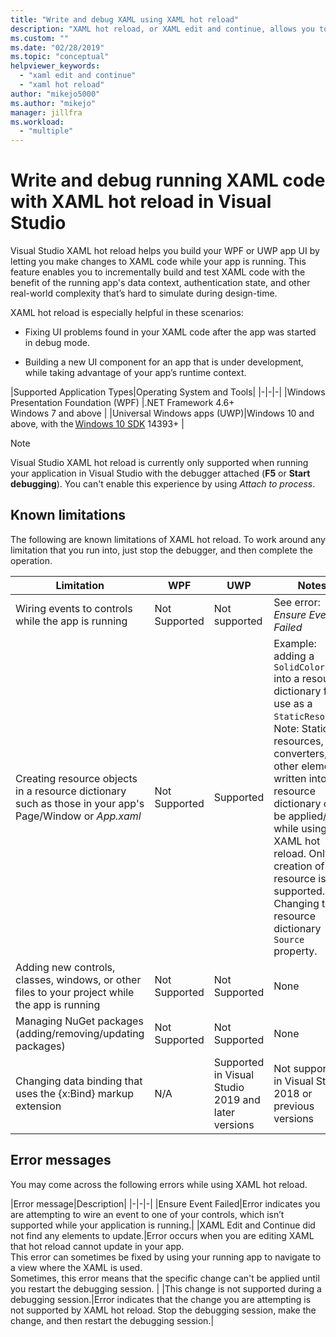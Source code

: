 ```yaml
---
title: "Write and debug XAML using XAML hot reload"
description: "XAML hot reload, or XAML edit and continue, allows you to make changes to your XAML code while running apps"
ms.custom: ""
ms.date: "02/28/2019"
ms.topic: "conceptual"
helpviewer_keywords:
  - "xaml edit and continue"
  - "xaml hot reload"
author: "mikejo5000"
ms.author: "mikejo"
manager: jillfra
ms.workload: 
  - "multiple"
---
```

# Write and debug running XAML code with XAML hot reload in Visual Studio

Visual Studio XAML hot reload helps you build your WPF or UWP app UI by letting you make changes to XAML code while your app is running. This feature enables you to incrementally build and test XAML code with the benefit of the running app's data context, authentication state, and other real-world complexity that’s hard to simulate during design-time.

XAML hot reload is especially helpful in these scenarios:

* Fixing UI problems found in your XAML code after the app was started in debug mode.

* Building a new UI component for an app that is under development, while taking advantage of your app’s runtime context.

|Supported Application Types|Operating System and Tools|
|-|-|-|
|Windows Presentation Foundation (WPF) |.NET Framework 4.6+</br>Windows 7 and above |
|Universal Windows apps (UWP)|Windows 10 and above, with the [Windows 10 SDK](https://developer.microsoft.com/windows/downloads/windows-10-sdk) 14393+ |

> [!NOTE]
> Visual Studio XAML hot reload is currently only supported when running your application in Visual Studio with the debugger attached (**F5** or **Start debugging**). You can't enable this experience by using *Attach to process*.

## Known limitations

The following are known limitations of XAML hot reload. To work around any limitation that you run into, just stop the debugger, and then complete the operation.

|Limitation|WPF|UWP|Notes|
|-|-|-|-|
|Wiring events to controls while the app is running|Not Supported|Not supported|See error: *Ensure Event Failed*|
|Creating resource objects in a resource dictionary such as those in your app's Page/Window or *App.xaml*|Not Supported|Supported|Example: adding a ```SolidColorBrush``` into a resource dictionary for use as a ```StaticResource```.</br>Note: Static resources, style converters, and other elements written into a resource dictionary can be applied/used while using XAML hot reload. Only the creation of the resource is not supported.</br> Changing the resource dictionary ```Source``` property.| 
|Adding new controls, classes, windows, or other files to your project while the app is running|Not Supported|Not Supported|None|
|Managing NuGet packages (adding/removing/updating packages)|Not Supported|Not Supported|None|
|Changing data binding that uses the {x:Bind} markup extension|N/A|Supported in Visual Studio 2019 and later versions|Not supported in Visual Studio 2018 or previous versions|

## Error messages

You may come across the following errors while using XAML hot reload.

|Error message|Description|
|-|-|-|
|Ensure Event Failed|Error indicates you are attempting to wire an event to one of your controls, which isn’t supported while your application is running.|
|XAML Edit and Continue did not find any elements to update.|Error occurs when you are editing XAML that hot reload cannot update in your app.</br> This error can sometimes be fixed by using your running app to navigate to a view where the XAML is used.</br> Sometimes, this error means that the specific change can't be applied until you restart the debugging session. |
|This change is not supported during a debugging session.|Error indicates that the change you are attempting is not supported by XAML hot reload. Stop the debugging session, make the change, and then restart the debugging session.|